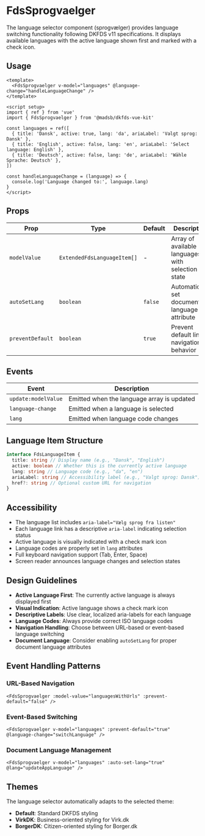 # FdsSprogvaelger

The language selector component (sprogvælger) provides language switching functionality following DKFDS v11 specifications. It displays available languages with the active language shown first and marked with a check icon.

## Usage

```vue
<template>
  <FdsSprogvaelger v-model="languages" @language-change="handleLanguageChange" />
</template>

<script setup>
import { ref } from 'vue'
import { FdsSprogvaelger } from '@madsb/dkfds-vue-kit'

const languages = ref([
  { title: 'Dansk', active: true, lang: 'da', ariaLabel: 'Valgt sprog: Dansk' },
  { title: 'English', active: false, lang: 'en', ariaLabel: 'Select language: English' },
  { title: 'Deutsch', active: false, lang: 'de', ariaLabel: 'Wähle Sprache: Deutsch' },
])

const handleLanguageChange = (language) => {
  console.log('Language changed to:', language.lang)
}
</script>
```

## Props

| Prop             | Type                        | Default | Description                                       |
| ---------------- | --------------------------- | ------- | ------------------------------------------------- |
| `modelValue`     | `ExtendedFdsLanguageItem[]` | -       | Array of available languages with selection state |
| `autoSetLang`    | `boolean`                   | `false` | Automatically set document language attribute     |
| `preventDefault` | `boolean`                   | `true`  | Prevent default link navigation behavior          |

## Events

| Event               | Description                                |
| ------------------- | ------------------------------------------ |
| `update:modelValue` | Emitted when the language array is updated |
| `language-change`   | Emitted when a language is selected        |
| `lang`              | Emitted when language code changes         |

## Language Item Structure

```typescript
interface FdsLanguageItem {
  title: string // Display name (e.g., "Dansk", "English")
  active: boolean // Whether this is the currently active language
  lang: string // Language code (e.g., "da", "en")
  ariaLabel: string // Accessibility label (e.g., "Valgt sprog: Dansk")
  href?: string // Optional custom URL for navigation
}
```

## Accessibility

- The language list includes `aria-label="Vælg sprog fra listen"`
- Each language link has a descriptive `aria-label` indicating selection status
- Active language is visually indicated with a check mark icon
- Language codes are properly set in `lang` attributes
- Full keyboard navigation support (Tab, Enter, Space)
- Screen reader announces language changes and selection states

## Design Guidelines

- **Active Language First**: The currently active language is always displayed first
- **Visual Indication**: Active language shows a check mark icon
- **Descriptive Labels**: Use clear, localized aria-labels for each language
- **Language Codes**: Always provide correct ISO language codes
- **Navigation Handling**: Choose between URL-based or event-based language switching
- **Document Language**: Consider enabling `autoSetLang` for proper document language attributes

## Event Handling Patterns

### URL-Based Navigation

```vue
<FdsSprogvaelger :model-value="languagesWithUrls" :prevent-default="false" />
```

### Event-Based Switching

```vue
<FdsSprogvaelger v-model="languages" :prevent-default="true" @language-change="switchLanguage" />
```

### Document Language Management

```vue
<FdsSprogvaelger v-model="languages" :auto-set-lang="true" @lang="updateAppLanguage" />
```

## Themes

The language selector automatically adapts to the selected theme:

- **Default**: Standard DKFDS styling
- **VirkDK**: Business-oriented styling for Virk.dk
- **BorgerDK**: Citizen-oriented styling for Borger.dk
